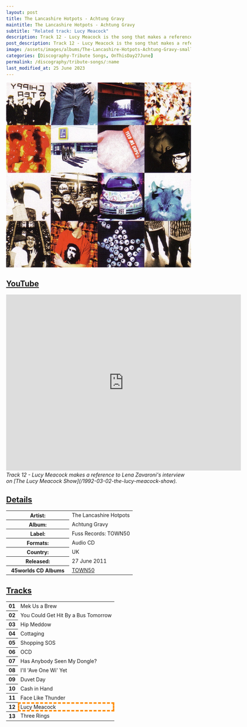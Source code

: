 ```yaml
---
layout: post
title: The Lancashire Hotpots - Achtung Gravy
maintitle: The Lancashire Hotpots - Achtung Gravy
subtitle: "Related track: Lucy Meacock"
description: Track 12 - Lucy Meacock is the song that makes a reference to Lena Zavaroni's interview on Granada Reports.
post_description: Track 12 - Lucy Meacock is the song that makes a reference to Lena Zavaroni's interview on Granada Reports.
image: /assets/images/albums/The-Lancashire-Hotpots-Achtung-Gravy-small.jpg
categories: [Discography-Tribute Songs, OnThisDay27June]
permalink: /discography/tribute-songs/:name
last_modified_at: 25 June 2023
---
```


![](/assets/images/albums/The-Lancashire-Hotpots-Achtung-Gravy.jpg)

<h2 id="youtube"><a href="#youtube">YouTube</a></h2>

<div class="responsive-video">
<iframe width="640px" height="480px" src="https://www.youtube.com/embed/zX9ck2_ITzQ" title="YouTube video player" frameborder="0" allow="accelerometer; autoplay; clipboard-write; encrypted-media; gyroscope; picture-in-picture; web-share" allowfullscreen></iframe>
</div>
<cite>Track 12 - Lucy Meacock makes a reference to Lena Zavaroni's interview on [The Lucy Meacock Show](/1992-03-02-the-lucy-meacock-show).</cite>


<h2 id="details"><a href="#details">Details</a></h2>
<table>
<tr><th style="width:50%">Artist:</th><td>The Lancashire Hotpots</td></tr>
<tr><th>Album:</th><td>Achtung Gravy</td></tr>
<tr><th>Label:</th><td>Fuss Records: 	TOWN50</td></tr>
<tr><th>Formats:</th><td>Audio CD</td></tr>
<tr><th>Country:</th><td>UK</td></tr>
<tr><th>Released:</th><td>27 June 2011</td></tr>
<tr><th>45worlds CD Albums</th><td><a href="https://www.45worlds.com/cdalbum/cd/town50">TOWN50</a></td></tr>
</table>

<h2 id="tracks"><a href="#tracks">Tracks</a></h2>
<table>
<tr><th>01</th><td>Mek Us a Brew</td></tr>
<tr><th>02</th><td>You Could Get Hit By a Bus Tomorrow</td></tr>
<tr><th>03</th><td>Hip Meddow</td></tr>
<tr><th>04</th><td>Cottaging</td></tr>
<tr><th>05</th><td>Shopping SOS</td></tr>
<tr><th>06</th><td>OCD</td></tr>
<tr><th>07</th><td>Has Anybody Seen My Dongle?</td></tr>
<tr><th>08</th><td>I'll 'Ave One Wi' Yet</td></tr>
<tr><th>09</th><td>Duvet Day</td></tr>
<tr><th>10</th><td>Cash in Hand</td></tr>
<tr><th>11</th><td>Face Like Thunder</td></tr>
<tr><th>12</th><td style="outline: 4px dashed darkorange; outline-offset: -4px;">Lucy Meacock</td></tr>
<tr><th>13</th><td>Three Rings</td></tr>
</table>


